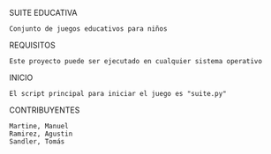 SUITE EDUCATIVA

    Conjunto de juegos educativos para niños
    
REQUISITOS

    Este proyecto puede ser ejecutado en cualquier sistema operativo
    
INICIO
    
    El script principal para iniciar el juego es "suite.py"
    
CONTRIBUYENTES

    Martine, Manuel
    Ramirez, Agustin
    Sandler, Tomás